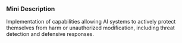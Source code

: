 ### Mini Description

Implementation of capabilities allowing AI systems to actively protect themselves from harm or unauthorized modification, including threat detection and defensive responses.
